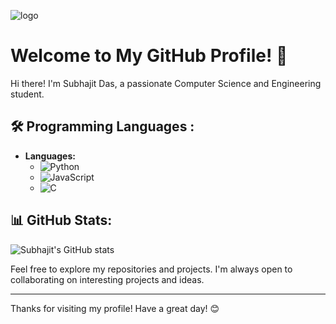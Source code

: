 ![logo]([https://github.com/Subhajit-das21/Subhajit-das21/blob/main/DALL%C2%B7E%202024-07-29%2021.02.10%20-%20A%20unique%20and%20beautiful%20banner%20featuring%20different%20programming%20languages.%20The%20design%20should%20be%20one%20of%20a%20kind%2C%20incorporating%20modern%20and%20clean%20aesthetics.webp](https://github.com/Subhajit-das21/Subhajit-das21/blob/main/banner.jpg))

# Welcome to My GitHub Profile! 👋

Hi there! I'm Subhajit Das, a passionate Computer Science and Engineering student.

## 🛠 Programming Languages :
- **Languages:**
  - ![Python](https://img.shields.io/badge/Python-3776AB?style=for-the-badge&logo=python&logoColor=white)
  - ![JavaScript](https://img.shields.io/badge/JavaScript-F7DF1E?style=for-the-badge&logo=javascript&logoColor=black)
  - ![C](https://img.shields.io/badge/C-A8B9CC?style=for-the-badge&logo=c&logoColor=white)
## 📊 GitHub Stats:
![Subhajit's GitHub stats](https://github-readme-stats.vercel.app/api?username=Subhajit-das21&show_icons=true&theme=radical)

Feel free to explore my repositories and projects. I'm always open to collaborating on interesting projects and ideas.

---

Thanks for visiting my profile! Have a great day! 😊
